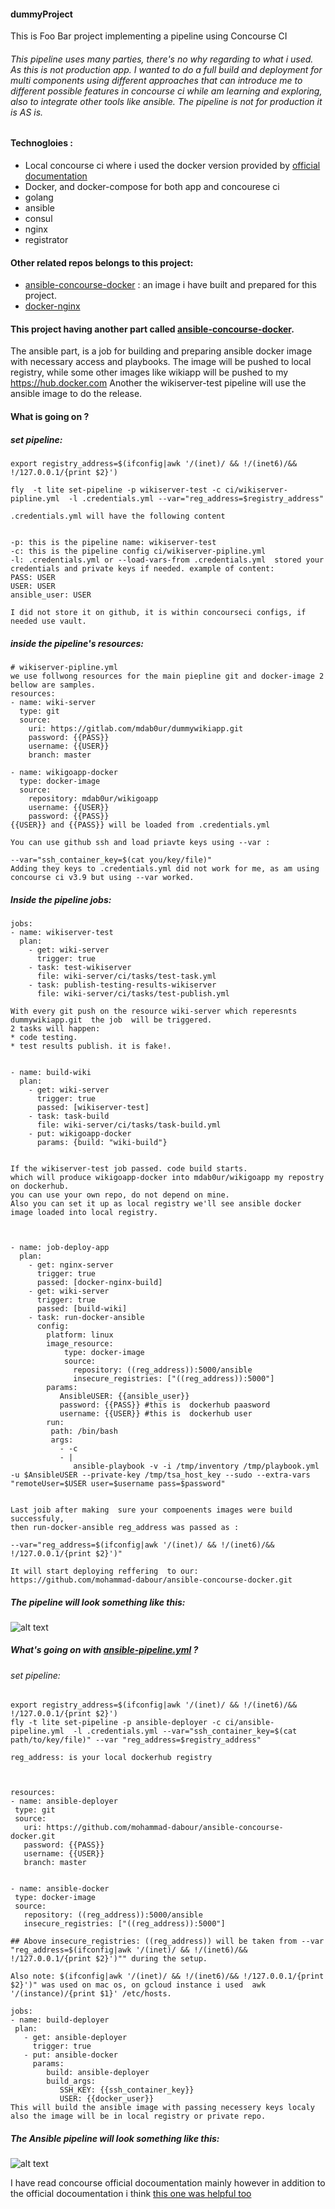 #### dummyProject
This is Foo Bar project implementing a pipeline using Concourse CI 

###### This pipeline uses many parties, there's no why regarding to what i used. As this is not production app. I wanted to do a full build and deployment for multi components using different approaches that can introduce me to  different possible features in concourse ci while am learning and exploring, also to integrate other tools like ansible. The pipeline is not for production it is AS is.

#### Technogloies :
 * Local concourse ci where i used the docker version provided by [official documentation] 
 * Docker, and docker-compose for both app and concourese ci
 * golang
 * ansible
 * consul
 * nginx
 * registrator
 
 #### Other related repos belongs to this project:
 * [ansible-concourse-docker] : an image i have built and prepared for this project.
 * [docker-nginx]
 
 
 #### This project having  another part called [ansible-concourse-docker]. 
 The ansible part, is a job for building and preparing ansible docker image with necessary access and playbooks.
 The image will be pushed to local registry, while some other images like wikiapp will be pushed to my https://hub.docker.com 
 Another the wikiserver-test pipeline will use the ansible image to do the release.
 
 #### What is going on ?
 
 
 ##### set pipeline:
 
 ```
 export registry_address=$(ifconfig|awk '/(inet)/ && !/(inet6)/&& !/127.0.0.1/{print $2}')
 
 fly  -t lite set-pipeline -p wikiserver-test -c ci/wikiserver-pipline.yml  -l .credentials.yml --var="reg_address=$registry_address"

.credentials.yml will have the following content


-p: this is the pipeline name: wikiserver-test
-c: this is the pipeline config ci/wikiserver-pipline.yml
-l: .credentials.yml or --load-vars-from .credentials.yml  stored your credentials and private keys if needed. example of content: 
PASS: USER
USER: USER
ansible_user: USER

I did not store it on github, it is within concourseci configs, if needed use vault.
 ```

##### inside the pipeline's resources:

```
# wikiserver-pipline.yml
we use follwong resources for the main piepline git and docker-image 2 bellow are samples.
resources:
- name: wiki-server
  type: git
  source:
    uri: https://gitlab.com/mdab0ur/dummywikiapp.git
    password: {{PASS}}
    username: {{USER}}
    branch: master

- name: wikigoapp-docker
  type: docker-image
  source:
    repository: mdab0ur/wikigoapp
    username: {{USER}}
    password: {{PASS}}
{{USER}} and {{PASS}} will be loaded from .credentials.yml

You can use github ssh and load priavte keys using --var :

--var="ssh_container_key=$(cat you/key/file)"
Adding they keys to .credentials.yml did not work for me, as am using concourse ci v3.9 but using --var worked.

```

##### Inside the pipeline jobs:

```
jobs:
- name: wikiserver-test
  plan:
    - get: wiki-server
      trigger: true
    - task: test-wikiserver
      file: wiki-server/ci/tasks/test-task.yml
    - task: publish-testing-results-wikiserver
      file: wiki-server/ci/tasks/test-publish.yml
      
With every git push on the resource wiki-server which reperesnts dummywikiapp.git  the job  will be triggered. 
2 tasks will happen:
* code testing.
* test results publish. it is fake!.


- name: build-wiki
  plan:
    - get: wiki-server
      trigger: true
      passed: [wikiserver-test]
    - task: task-build
      file: wiki-server/ci/tasks/task-build.yml
    - put: wikigoapp-docker
      params: {build: "wiki-build"}


If the wikiserver-test job passed. code build starts. 
which will produce wikigoapp-docker into mdab0ur/wikigoapp my repostry on dockerhub.
you can use your own repo, do not depend on mine.
Also you can set it up as local registry we'll see ansible docker image loaded into local registry.



- name: job-deploy-app
  plan:
    - get: nginx-server
      trigger: true
      passed: [docker-nginx-build]
    - get: wiki-server
      trigger: true
      passed: [build-wiki]
    - task: run-docker-ansible
      config:
        platform: linux
        image_resource:
            type: docker-image
            source:
              repository: ((reg_address)):5000/ansible
              insecure_registries: ["((reg_address)):5000"]
        params:
           AnsibleUSER: {{ansible_user}}
           password: {{PASS}} #this is  dockerhub paasword
           username: {{USER}} #this is  dockerhub user
        run:
         path: /bin/bash
         args:
           - -c
           - |
              ansible-playbook -v -i /tmp/inventory /tmp/playbook.yml -u $AnsibleUSER --private-key /tmp/tsa_host_key --sudo --extra-vars "remoteUser=$USER user=$username pass=$password" 


Last joib after making  sure your compoenents images were build successfuly,
then run-docker-ansible reg_address was passed as :  

--var="reg_address=$(ifconfig|awk '/(inet)/ && !/(inet6)/&& !/127.0.0.1/{print $2}')"

It will start deploying reffering  to our:
https://github.com/mohammad-dabour/ansible-concourse-docker.git
```


##### The pipeline will look something like this:

![alt text](https://raw.githubusercontent.com/mohammad-dabour/dummyProject/master/Screen%20Shot%202018-03-28%20at%202.49.42%20PM.png)

 
 
 ##### What's going on with [ansible-pipeline.yml]  ?
 
 ###### set pipeline:
 
 ```
 export registry_address=$(ifconfig|awk '/(inet)/ && !/(inet6)/&& !/127.0.0.1/{print $2}')
 fly -t lite set-pipeline -p ansible-deployer -c ci/ansible-pipeline.yml  -l .credentials.yml --var="ssh_container_key=$(cat path/to/key/file)" --var "reg_address=$registry_address"
 
 reg_address: is your local dockerhub registry
 ```
 
 
 ```
 
 
 resources:
- name: ansible-deployer
  type: git
  source:
    uri: https://github.com/mohammad-dabour/ansible-concourse-docker.git
    password: {{PASS}}
    username: {{USER}}
    branch: master


- name: ansible-docker
  type: docker-image
  source:
    repository: ((reg_address)):5000/ansible
    insecure_registries: ["((reg_address)):5000"]
    
## Above insecure_registries: ((reg_address)) will be taken from --var "reg_address=$(ifconfig|awk '/(inet)/ && !/(inet6)/&& !/127.0.0.1/{print $2}')"" during the setup.

Also note: $(ifconfig|awk '/(inet)/ && !/(inet6)/&& !/127.0.0.1/{print $2}')" was used on mac os, on gcloud instance i used  awk '/(instance)/{print $1}' /etc/hosts.

jobs:
- name: build-deployer
  plan:
    - get: ansible-deployer
      trigger: true
    - put: ansible-docker
      params: 
         build: ansible-deployer
         build_args:
            SSH_KEY: {{ssh_container_key}}
            USER: {{docker_user}}
This will build the ansible image with passing necessery keys localy also the image will be in local registry or private repo.
```

 
 
 ##### The Ansible pipeline will look something like this:
![alt text]( https://raw.githubusercontent.com/mohammad-dabour/dummyProject/master/Screen%20Shot%202018-03-28%20at%203.02.16%20PM.png)

 I have read concourse official docoumentation mainly  however in addition to the official docoumentation  i think [this one was helpful too]
 
 [official documentation]: https://concourse-ci.org/docker-repository.html
 [this one was helpful too]: https://github.com/JeffDeCola/hello-go
 [ansible-concourse-docker]: https://github.com/mohammad-dabour/ansible-concourse-docker.git
 [ansible-pipeline.yml]: https://github.com/mohammad-dabour/ansible-concourse-docker/blob/master/ci/ansible-pipeline.yml
 [docker-nginx]: https://github.com/mohammad-dabour/docker-nginx
